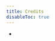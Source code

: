 ```yaml
---
title: Credits
disableToc: true
---
```

- 


<!---
note: change the url to match the new repo... using old repo as an example placeholder
--->




